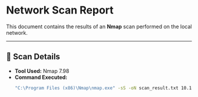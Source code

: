 # Network Scan Report

This document contains the results of an **Nmap** scan performed on the local network.

---

## 📌 Scan Details
- **Tool Used:** Nmap 7.98  
- **Command Executed:**
  ```bash
  "C:\Program Files (x86)\Nmap\nmap.exe" -sS -oN scan_result.txt 10.118.142.156
